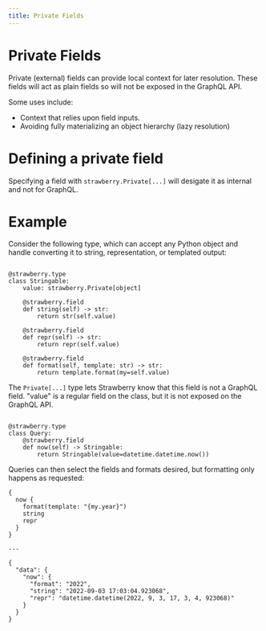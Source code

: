 ```yaml
---
title: Private Fields
---
```


# Private Fields

Private (external) fields can provide local context for later resolution.
These fields will act as plain fields so will not be exposed in the GraphQL
API.

Some uses include:

- Context that relies upon field inputs.
- Avoiding fully materializing an object hierarchy (lazy resolution)

# Defining a private field

Specifying a field with `strawberry.Private[...]` will desigate it as
internal and not for GraphQL.

# Example

Consider the following type, which can accept any Python object and handle
converting it to string, representation, or templated output:

```

@strawberry.type
class Stringable:
    value: strawberry.Private[object]

    @strawberry.field
    def string(self) -> str:
        return str(self.value)

    @strawberry.field
    def repr(self) -> str:
        return repr(self.value)

    @strawberry.field
    def format(self, template: str) -> str:
        return template.format(my=self.value)

```

The `Private[...]` type lets Strawberry know that this field is not
a GraphQL field. "value" is a regular field on the class, but it is not
exposed on the GraphQL API.

```

@strawberry.type
class Query:
    @strawberry.field
    def now(self) -> Stringable:
        return Stringable(value=datetime.datetime.now())

```

Queries can then select the fields and formats desired, but formatting only
happens as requested:

```graphql+json
{
  now {
    format(template: "{my.year}")
    string
    repr
  }
}

---

{
  "data": {
    "now": {
      "format": "2022",
      "string": "2022-09-03 17:03:04.923068",
      "repr": "datetime.datetime(2022, 9, 3, 17, 3, 4, 923068)"
    }
  }
}
```
